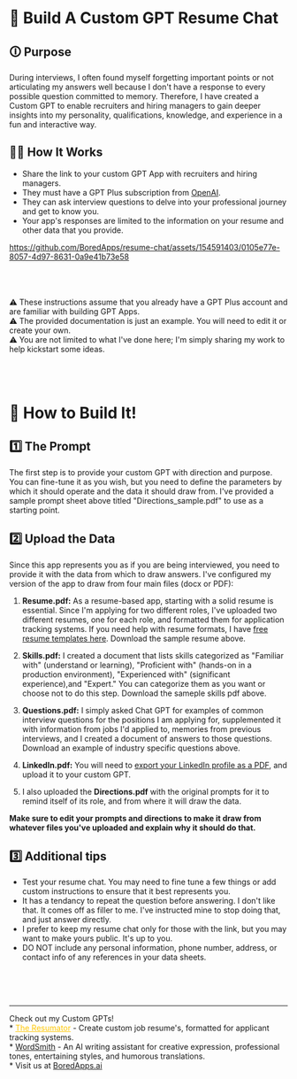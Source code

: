# 🎉 Build A Custom GPT Resume Chat

## 🛈 Purpose
During interviews, I often found myself forgetting important points or not articulating my answers well because I don't have a response to every possible question committed to memory. Therefore, I have created a Custom GPT to enable recruiters and hiring managers to gain deeper insights into my personality, qualifications, knowledge, and experience in a fun and interactive way.

## 🤷🏽 How It Works
* Share the link to your custom GPT App with recruiters and hiring managers.
* They must have a GPT Plus subscription from [OpenAI](https://www.openai.com/).
* They can ask interview questions to delve into your professional journey and get to know you.
* Your app's responses are limited to the information on your resume and other data that you provide.

  

https://github.com/BoredApps/resume-chat/assets/154591403/0105e77e-8057-4d97-8631-0a9e41b73e58


<br>
<br>
<br>
⚠️ These instructions assume that you already have a GPT Plus account and are familiar with building GPT Apps.<br>
⚠️ The provided documentation is just an example. You will need to edit it or create your own.<br>
⚠️ You are not limited to what I've done here; I'm simply sharing my work to help kickstart some ideas.<br>
<br>
<br>
<br>

# 👷 How to Build It!

## 1️⃣ The Prompt
The first step is to provide your custom GPT with direction and purpose. You can fine-tune it as you wish, but you need to define the parameters by which it should operate and the data it should draw from. 
I've provided a sample prompt sheet above titled "Directions_sample.pdf" to use as a starting point.

## 2️⃣ Upload the Data
Since this app represents you as if you are being interviewed, you need to provide it with the data from which to draw answers. I've configured my version of the app to draw from four main files (docx or PDF):

1. **Resume.pdf:** As a resume-based app, starting with a solid resume is essential. Since I'm applying for two different roles, I've uploaded two different resumes, one for each role, and formatted them for application tracking systems. If you need help with resume formats, I have [free resume templates here](https://github.com/BoredApps/Free-Resume-Templates). Download the sample resume above. 

3. **Skills.pdf:** I created a document that lists skills categorized as "Familiar with" (understand or learning), "Proficient with" (hands-on in a production environment), "Experienced with" (significant experience),and "Expert." You can categorize them as you want or choose not to do this step. Download the sameple skills pdf above. 

4. **Questions.pdf:** I simply asked Chat GPT for examples of common interview questions for the positions I am applying for, supplemented it with information from jobs I'd applied to, memories from previous interviews, and I created a document of answers to those questions. Download an example of industry specific questions above. 

5. **LinkedIn.pdf:** You will need to [export your LinkedIn profile as a PDF](https://www.linkedin.com/help/linkedin/answer/a541960/save-a-profile-as-a-pdf?lang=en-us&intendedLocale=en), and upload it to your custom GPT.

6. I also uploaded the **Directions.pdf** with the original prompts for it to remind itself of its role, and from where it will draw the data.

<b>Make sure to edit your prompts and directions to make it draw from whatever files you've uploaded and explain why it should do that.</b>

## 3️⃣ Additional tips
* Test your resume chat. You may need to fine tune a few things or add custom instructions to ensure that it best represents you.
* It has a tendancy to repeat the question before answering. I don't like that. It comes off as filler to me. I've instructed mine to stop doing that, and just answer directly. 
* I prefer to keep my resume chat only for those with the link, but you may want to make yours public. It's up to you.
* DO NOT include any personal information, phone number, address, or contact info of any references in your data sheets. 
<br>
<br>
<br>
<hr>
Check out my Custom GPTs! <br>
* <a style="color:#ffc805;" href="https://chat.openai.com/g/g-JhRPT0uWY-the-resumator">The Resumator</a> - Create custom job resume's, formatted for applicant tracking systems.<br>
* <a href="https://chat.openai.com/g/g-dH2mK7Um0-wordsmith">WordSmith</a> - An AI writing assistant for creative expression, professional tones, entertaining styles, and humorous translations. <br>
* Visit us at <a href="https://BoredApss.ai">BoredApps.ai</a>
